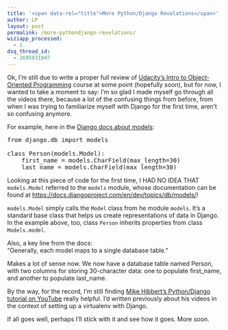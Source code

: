 ```yaml
---
title: '<span data-rel="title">More Python/Django Revelations</span>'
author: LP
layout: post
permalink: /more-pythondjango-revelations/
wiziapp_processed:
  - 1
dsq_thread_id:
  - 2695931047
---
```


<p>
  Ok, I&#8217;m still due to write a proper full review of <a href="https://www.udacity.com/course/ud036" target="_blank">Udacity&#8217;s Intro to Object-Oriented Programming</a> course at some point (hopefully soon), but for now, I wanted to take a moment to say: I&#8217;m so glad I made myself go through all the videos there, because a lot of the confusing things from before, from when I was trying to familiarize myself with Django for the first time, aren&#8217;t so confusing anymore.
</p>

<p>
  For example, here in the <a href="https://docs.djangoproject.com/en/dev/topics/db/models/" target="_blank">Django docs about models</a>:
</p>

<pre class="prettyprint">from django.db import models

class Person(models.Model):
    first_name = models.CharField(max_length=30)
    last_name = models.CharField(max_length=30)</pre>

<p>
  Looking at this piece of code for the first time, I HAD NO IDEA THAT <code>models.Model</code> referred to the <code>models</code> module, whose documentation can be found at <a href="https://docs.djangoproject.com/en/dev/topics/db/models/" target="_blank">https://docs.djangoproject.com/en/dev/topics/db/models/</a>!
</p>

<p>
  <code>models.Model</code> simply calls the <code>Model</code> class from he module <code>models</code>. It&#8217;s a standard base class that helps us create representations of data in Django. In the example above, too, class <code>Person</code> inherits properties from class <code>Models.model</code>.
</p>

<p>
  Also, a key line from the docs:<br /> &#8220;Generally, each model maps to a single database table.&#8221;
</p>

<p>
  Makes a lot of sense now. We now have a database table named Person, with two columns for storing 30-character data: one to populate first_name, and another to populate last_name.
</p>

<p>
  By the way, for the record, I&#8217;m still finding <a href="https://www.youtube.com/watch?v=D5VlpgEVVg4&#038;list=TL04EOI77QDS76GOt2LAh57x8tD4JBu7kX" target="_blank">Mike Hibbert&#8217;s Python/Django tutorial on YouTube</a> really helpful. I&#8217;d written previously about his videos in the context of setting up a virtualenv with Django.
</p>

<p>
  If all goes well, perhaps I&#8217;ll stick with it and see how it goes. More soon.
</p>